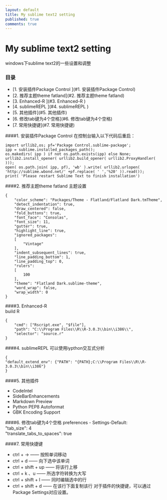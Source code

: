 ```yaml
---
layout: default
title: My sublime text2 setting
published: true 
comments: true
---
```


My sublime text2 setting
============================
windows下sublime text2的一些设置和调整

### 目录
<!-- MarkdownTOC depth=4 -->
- [1. 安装插件Package Control ](#1. 安装插件Package Control)
- [2. 推荐主题theme fatland](#2. 推荐主题theme fatland)
- [3. Enhanced-R  ](#3. Enhanced-R  )
- [4. sublimeREPL ](#4. sublimeREPL )
- [5. 其他插件](#5. 其他插件)
- [6. 修改tab键为4个空格](#6. 修改tab键为4个空格)
- [7. 常用快捷键](#7. 常用快捷键)
<!-- /MarkdownTOC -->

####1. 安装插件Package Control 
在控制台输入以下代码后重启：

    import urllib2,os; pf='Package Control.sublime-package';
    ipp = sublime.installed_packages_path();
    os.makedirs( ipp ) if not os.path.exists(ipp) else None;
    urllib2.install_opener( urllib2.build_opener( urllib2.ProxyHandler( )));
    open( os.path.join( ipp, pf), 'wb' ).write( urllib2.urlopen( 'http://sublime.wbond.net/' +pf.replace( ' ','%20' )).read());
    print( 'Please restart Sublime Text to finish installation')

####2. 推荐主题theme fatland
主题设置

    {
        "color_scheme": "Packages/Theme - Flatland/Flatland Dark.tmTheme",
        "detect_indentation": true,
        "draw_centered": false,
        "fold_buttons": true,
        "font_face": "Consolas",
        "font_size": 11,
        "gutter": true,
        "highlight_line": true,
        "ignored_packages":
        [
            "Vintage"
        ],
        "indent_subsequent_lines": true,
        "line_padding_bottom": 1,
        "line_padding_top": 0,
        "rulers":
        [
            100
        ],
        "theme": "Flatland Dark.sublime-theme",
        "word_wrap": false,
        "wrap_width": 0
    }


####3. Enhanced-R  
build R 

    {
        "cmd": ["Rscript.exe", "$file"],
        "path": "C:\\Program Files\\R\\R-3.0.3\\bin\\i386\\",
        "selector": "source.r"
    }


####4. sublimeREPL 
可以使用iypthon交互式分析

    {  
    "default_extend_env": {"PATH": "{PATH};C:\\Program Files\\R\\R-3.0.3\\bin\\i386"}  
    }  

####5. 其他插件
* CodeIntel  
* SideBarEnhancements 
* Markdown Preview
* Python PEP8 Autoformat
* GBK Encoding Support

####6. 修改tab键为4个空格
    preferences - Settings-Default:  
    "tab_size": 4  
    "translate_tabs_to_spaces": true  

####7. 常用快捷键
- ctrl + -> —— 按照单词移动
- ctrl + d —— 向下选中该单词
- ctrl + shift + up —— 将该行上移
- ctrl + k 、u —— 所选字符转换为大写 
- ctrl + shift + l —— 同时编辑选中的行
- ctrl + shift + d —— 在该行下面复制该行
对于插件的快捷键，可以通过 Package Settings对应设置。
